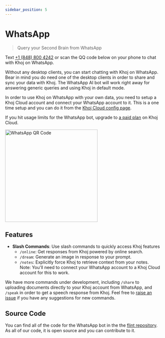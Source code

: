 ```yaml
---
sidebar_position: 5
---
```


# WhatsApp

> Query your Second Brain from WhatsApp

Text [+1 (848) 800 4242](https://wa.me/18488004242) or scan the QQ code below on your phone to chat with Khoj on WhatsApp.

Without any desktop clients, you can start chatting with Khoj on WhatsApp. Bear in mind you do need one of the desktop clients in order to share and sync your data with Khoj. The WhatsApp AI bot will work right away for answering generic queries and using Khoj in default mode.

In order to use Khoj on WhatsApp with your own data, you need to setup a Khoj Cloud account and connect your WhatsApp account to it. This is a one time setup and you can do it from the [Khoj Cloud config page](https://app.khoj.dev/config).

If you hit usage limits for the WhatsApp bot, upgrade to [a paid plan](https://khoj.dev/pricing) on Khoj Cloud.

<img src="https://khoj-web-bucket.s3.amazonaws.com/khojwhatsapp.png" alt="WhatsApp QR Code" width="300" height="300" />

## Features

- **Slash Commands**: Use slash commands to quickly access Khoj features
    - `/online`: Get responses from Khoj powered by online search.
    - `/dream`: Generate an image in response to your prompt.
    - `/notes`: Explicitly force Khoj to retrieve context from your notes. Note: You'll need to connect your WhatsApp account to a Khoj Cloud account for this to work.

We have more commands under development, including `/share` to uploading documents directly to your Khoj account from WhatsApp, and `/speak` in order to get a speech response from Khoj. Feel free to [raise an issue](https://github.com/khoj-ai/flint/issues) if you have any suggestions for new commands.

## Source Code

You can find all of the code for the WhatsApp bot in the the [flint repository](https://github.com/khoj-ai/flint). As all of our code, it is open source and you can contribute to it.
